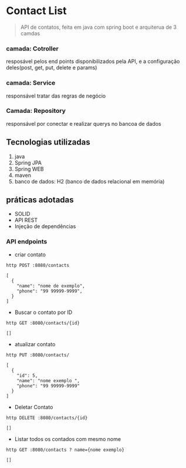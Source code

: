 # Contact List

>API de contatos, feita em java com spring boot e arquiterua de 3 camdas


### camada: Cotroller
resposável pelos end points disponibilizados pela API, e a configuração deles(post, get, put, delete e params)

### camada: Service
responsável tratar das regras de negócio

### Camada: Repository
responsável por conectar e realizar querys no bancoa de dados

## Tecnologias utilizadas
1. java
2. Spring JPA
3. Spring WEB
3. maven
4. banco de dados: H2 (banco de dados relacional em memória)

## práticas adotadas
- SOLID
- API REST
- Injeção de dependências


### API endpoints

- criar contato

```
http POST :8080/contacts

[
  {
    "name": "nome de exemplo",
    "phone": "99 99999-9999",
  }
]
```

- Buscar o contato por ID
```
http GET :8080/contacts/{id} 

[]
```

- atualizar contato
```
http PUT :8080/contacts/ 

[
  {
    "id": 5,
    "name": "nome exemplo ",
    "phone": "99 99999-9999"
  }
]
```

- Deletar Contato
```
http DELETE :8080/contacts/{id} 

[]
```

- Listar todos os contados com mesmo nome
```
http GET :8080/contacts ? name={nome exemplo}

[]
```


